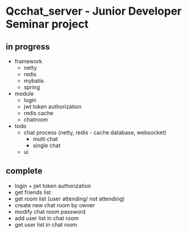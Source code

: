 # Qcchat_server - Junior Developer Seminar project 

## in progress
- framework
  - netty
  - redis
  - mybatis
  - spring
- module
  - login
  - jwt token authorization
  - redis cache
  - chatroom 
- todo
  - chat process (netty, redis - cache database, websocket)
    - multi chat
    - single chat
  - ui 

## complete
- login + jwt token authorization 
- get friends list 
- get room list (user attending/ not attending)
- create new chat room by owner
- modify chat room password
- add user list in chat room 
- get user list in chat room 
